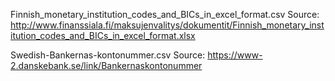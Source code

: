 Finnish_monetary_institution_codes_and_BICs_in_excel_format.csv
Source: http://www.finanssiala.fi/maksujenvalitys/dokumentit/Finnish_monetary_institution_codes_and_BICs_in_excel_format.xlsx

Swedish-Bankernas-kontonummer.csv
Source: https://www-2.danskebank.se/link/Bankernaskontonummer
